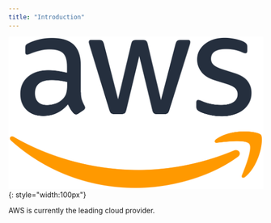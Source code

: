 ```yaml
---
title: "Introduction"
---
```

![aws](../../assets/images/aws.png "aws"){: style="width:100px"} 

AWS is currently the leading cloud provider. 